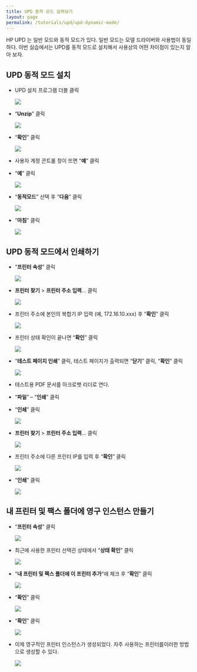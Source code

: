 ```yaml
---
title: UPD 동적 모드 살펴보기
layout: page
permalink: /tutorials/upd/upd-dynamic-mode/
---
```

HP UPD 는 일반 모드와 동적 모드가 있다. 일반 모드는 모델 드라이버와 사용법이 동일하다. 이번 실습에서는 UPD를 동적 모드로 설치해서 사용상의 어떤 차이점이 있는지 알아 보자.

## UPD 동적 모드 설치

  * UPD 설치 프로그램 더블 클릭

	![](http://soonmo.github.io/images/2-10.png)

  * &#8220;**Unzip**&#8221; 클릭

	![](http://soonmo.github.io/images/3-8.png)

  * &#8220;**확인**&#8221; 클릭

	![](http://soonmo.github.io/images/4-10.png)

  * 사용자 계정 콘트롤 창이 뜨면 &#8220;**예**&#8221; 클릭
  * &#8220;**예**&#8221; 클릭

	![](http://soonmo.github.io/images/6-7.png)

  * &#8220;**동적모드**&#8221; 선택 후 &#8220;**다음**&#8221; 클릭

	![](http://soonmo.github.io/images/7-8.png)

  * &#8220;**마침**&#8221; 클릭

	![](http://soonmo.github.io/images/8-8.png)

## UPD 동적 모드에서 인쇄하기

  * &#8220;**프린터 속성**&#8221; 클릭

	![](http://soonmo.github.io/images/9-8.png)

  * **프린터 찾기** > **프린터 주소 입력**&#8230; 클릭

	![](http://soonmo.github.io/images/10-7.png)

  * 프린터 주소에 본인의 복합기 IP 입력 (예, 172.16.10.xxx) 후 &#8220;**확인**&#8221; 클릭

	![](http://soonmo.github.io/images/11-6.png)

  * 프린터 상태 확인이 끝나면 &#8220;**확인**&#8221; 클릭

	![](http://soonmo.github.io/images/12-7.png)

  * &#8220;**테스트 페이지 인쇄**&#8221; 클릭, 테스트 페이지가 출력되면 &#8220;**닫기**&#8221; 클릭, &#8220;**확인**&#8221; 클릭

	![](http://soonmo.github.io/images/13-5.png)

  * 테스트용 PDF 문서를 아크로뱃 리더로 연다.
  * &#8220;**파일**&#8221; &#8211; &#8220;**인쇄**&#8221; 클릭
  * &#8220;**인쇄**&#8221; 클릭

	![](http://soonmo.github.io/images/16-6.png)

  * **프린터 찾기** > **프린터 주소 입력**&#8230; 클릭

	![](http://soonmo.github.io/images/17-7.png)

  * 프린터 주소에 다른 프린터 IP를 입력 후 &#8220;**확인**&#8221; 클릭

	![](http://soonmo.github.io/images/18-6.png)

  * &#8220;**인쇄**&#8221; 클릭

	![](http://soonmo.github.io/images/12-7.png)

## 내 프린터 및 팩스 폴더에 영구 인스턴스 만들기

  * &#8220;**프린터 속성**&#8221; 클릭

	![](http://soonmo.github.io/images/20-4.png)

  * 최근에 사용한 프린터 선택괸 상태에서 &#8220;**상태 확인**&#8221; 클릭

	![](http://soonmo.github.io/images/21-5.png)

  * &#8220;**내 프린터 및 팩스 폴더에 이 프린터 추가**&#8220;에 체크 후 &#8220;**확인**&#8221; 클릭

	![](http://soonmo.github.io/images/22-7.png)

  * &#8220;**확인**&#8221; 클릭

	![](http://soonmo.github.io/images/23-6.png)

  * &#8220;**확인**&#8221; 클릭

	![](http://soonmo.github.io/images/24-6.png)

  * 이제 영구적인 프린터 인스턴스가 생성되었다. 자주 사용하는 프린터를이러한 방법으로 생성할 수 있다.

	![](http://soonmo.github.io/images/25-5.png)